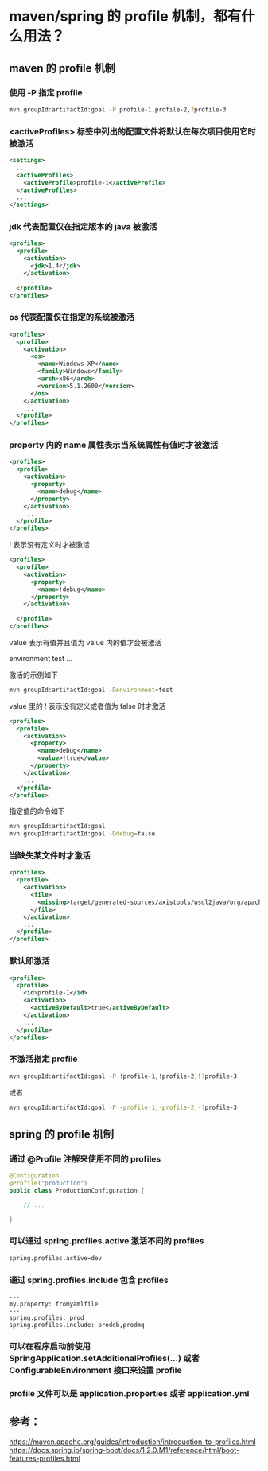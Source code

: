 # maven/spring 的 profile 机制，都有什么用法？

## maven 的 profile 机制

### 使用 -P 指定 profile

```bash
mvn groupId:artifactId:goal -P profile-1,profile-2,?profile-3
```

### \<activeProfiles\> 标签中列出的配置文件将默认在每次项目使用它时被激活

```xml
<settings>
  ...
  <activeProfiles>
    <activeProfile>profile-1</activeProfile>
  </activeProfiles>
  ...
</settings>
```

### jdk 代表配置仅在指定版本的 java 被激活

```xml
<profiles>
  <profile>
    <activation>
      <jdk>1.4</jdk>
    </activation>
    ...
  </profile>
</profiles> 
```

### os 代表配置仅在指定的系统被激活

```xml
<profiles>
  <profile>
    <activation>
      <os>
        <name>Windows XP</name>
        <family>Windows</family>
        <arch>x86</arch>
        <version>5.1.2600</version>
      </os>
    </activation>
    ...
  </profile>
</profiles>
```

### property 内的 name 属性表示当系统属性有值时才被激活

```xml
<profiles>
  <profile>
    <activation>
      <property>
        <name>debug</name>
      </property>
    </activation>
    ...
  </profile>
</profiles>
```

! 表示没有定义时才被激活

```xml
<profiles>
  <profile>
    <activation>
      <property>
        <name>!debug</name>
      </property>
    </activation>
    ...
  </profile>
</profiles>
```

value 表示有值并且值为 value 内的值才会被激活

<profiles>
  <profile>
    <activation>
      <property>
        <name>environment</name>
        <value>test</value>
      </property>
    </activation>
    ...
  </profile>
</profiles>

激活的示例如下

```bash
mvn groupId:artifactId:goal -Denvironment=test
```

value 里的 ! 表示没有定义或者值为 false 时才激活 

```xml
<profiles>
  <profile>
    <activation>
      <property>
        <name>debug</name>
        <value>!true</value>
      </property>
    </activation>
    ...
  </profile>
</profiles>
```

指定值的命令如下

```bash
mvn groupId:artifactId:goal
mvn groupId:artifactId:goal -Ddebug=false
```

### 当缺失某文件时才激活

```xml
<profiles>
  <profile>
    <activation>
      <file>
        <missing>target/generated-sources/axistools/wsdl2java/org/apache/maven</missing>
      </file>
    </activation>
    ...
  </profile>
</profiles>
```

### 默认即激活

```xml
<profiles>
  <profile>
    <id>profile-1</id>
    <activation>
      <activeByDefault>true</activeByDefault>
    </activation>
    ...
  </profile>
</profiles>
```

### 不激活指定 profile

```bash
mvn groupId:artifactId:goal -P !profile-1,!profile-2,!?profile-3
```

或者 

```bash
mvn groupId:artifactId:goal -P -profile-1,-profile-2,-?profile-3
```

## spring 的 profile 机制

### 通过 @Profile 注解来使用不同的 profiles

```java
@Configuration
@Profile("production")
public class ProductionConfiguration {

    // ...

}
```

### 可以通过 spring.profiles.active 激活不同的 profiles

```bash
spring.profiles.active=dev
```

### 通过 spring.profiles.include 包含 profiles

```properties
---
my.property: fromyamlfile
---
spring.profiles: prod
spring.profiles.include: proddb,prodmq
```

### 可以在程序启动前使用 SpringApplication.setAdditionalProfiles(...) 或者 ConfigurableEnvironment 接口来设置 profile


### profile 文件可以是 application.properties 或者 application.yml

## 参考：

https://maven.apache.org/guides/introduction/introduction-to-profiles.html
https://docs.spring.io/spring-boot/docs/1.2.0.M1/reference/html/boot-features-profiles.html